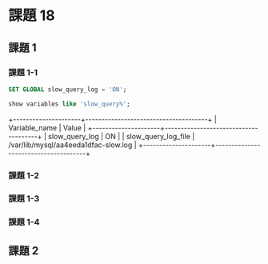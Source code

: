 # 課題 18

## 課題 1

### 課題 1-1

``` SQL
SET GLOBAL slow_query_log = 'ON';
```

``` SQL
show variables like 'slow_query%';
```

+---------------------+--------------------------------------+
| Variable_name       | Value                                |
+---------------------+--------------------------------------+
| slow_query_log      | ON                                   |
| slow_query_log_file | /var/lib/mysql/aa4eeda1dfac-slow.log |
+---------------------+--------------------------------------+

### 課題 1-2



### 課題 1-3

### 課題 1-4

## 課題 2